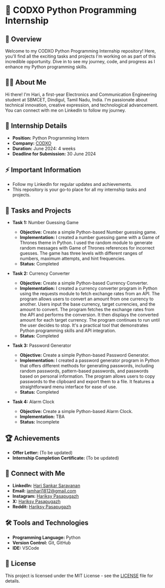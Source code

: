 # 🚀 CODXO Python Programming Internship

## 🌟 Overview
Welcome to my CODXO Python Programming Internship repository! Here, you'll find all the exciting tasks and projects I'm working on as part of this incredible opportunity. Dive in to see my journey, code, and progress as I enhance my Python programming skills.

## 👨‍💻 About Me
Hi there! I'm Hari, a first-year Electronics and Communication Engineering student at SBMCET, Dindigul, Tamil Nadu, India. I'm passionate about technical innovation, creative expression, and technological advancement. You can connect with me on LinkedIn to follow my journey.

## 📝 Internship Details
- **Position:** Python Programming Intern
- **Company:** [CODXO](https://in.linkedin.com/company/codxo)
- **Duration:** June 2024: 4 weeks
- **Deadline for Submission:** 30 June 2024

## ⚡ Important Information
- Follow my LinkedIn for regular updates and achievements.
- This repository is your go-to place for all my internship tasks and projects.

## 🎯 Tasks and Projects
- **Task 1:** Number Guessing Game
  - **Objective:** Create a simple Python-based Number guessing game.
  - **Implementation:** I created a number guessing game with a Game of Thrones theme in Python. I used the random module to generate random messages with Game of Thrones references for incorrect guesses. The game has three levels with different ranges of numbers, maximum attempts, and hint frequencies.
  - **Status:** Completed

- **Task 2:** Currency Converter
  - **Objective:** Create a simple Python-based Currency Converter.
  - **Implementation:** I created a currency converter program in Python using the requests module to fetch exchange rates from an API. The program allows users to convert an amount from one currency to another. Users input the base currency, target currencies, and the amount to convert. The program fetches the exchange rates from the API and performs the conversion. It then displays the converted amount for each target currency. The program continues to run until the user decides to stop. It's a practical tool that demonstrates Python programming skills and API integration.
  - **Status:** Completed

- **Task 3:** Password Generator
  - **Objective:** Create a simple Python-based Password Generator.
  - **Implementation:** I created a password generator program in Python that offers different methods for generating passwords, including random passwords, pattern-based passwords, and passwords based on personal information. The program allows users to copy passwords to the clipboard and export them to a file. It features a straightforward menu interface for ease of use.
  - **Status:** Completed
    
- **Task 4:** Alarm Clock
  - **Objective:** Create a simple Python-based Alarm Clock.
  - **Implementation:** TBA
  - **Status:** Incomplete

## 🏆 Achievements
- **Offer Letter:** (To be updated)
- **Internship Completion Certificate:** (To be updated)

## 🤝 Connect with Me
- **LinkedIn:** [Hari Sankar Saravanan](https://www.linkedin.com/in/hari-sankar-saravanan)
- **Email:** iamhari1812@gmail.com
- **Instagram:** [Hariksy Pasapugazh](https://instagram.com/hariksy.18)
- **X:** [Hariksy Pasapugazh](https://x.com/hariksy18)
- **Reddit:** [Hariksy Pasapugazh](https://www.reddit.com/user/Hary_1812/)

## 🛠️ Tools and Technologies
- **Programming Language:** Python
- **Version Control:** Git, GitHub
- **IDE:** VSCode

## 📄 License
This project is licensed under the MIT License - see the [LICENSE](LICENSE) file for details.

